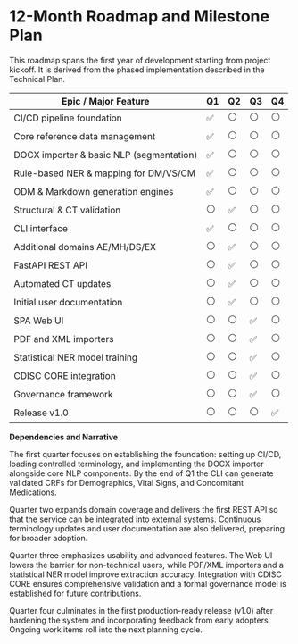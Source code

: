 # 12-Month Roadmap and Milestone Plan

This roadmap spans the first year of development starting from project kickoff. It is derived from the phased implementation described in the Technical Plan.

| Epic / Major Feature | Q1 | Q2 | Q3 | Q4 |
| --- | --- | --- | --- | --- |
| CI/CD pipeline foundation | ✅ | ⚪ | ⚪ | ⚪ |
| Core reference data management | ✅ | ⚪ | ⚪ | ⚪ |
| DOCX importer & basic NLP (segmentation) | ✅ | ⚪ | ⚪ | ⚪ |
| Rule-based NER & mapping for DM/VS/CM | ✅ | ⚪ | ⚪ | ⚪ |
| ODM & Markdown generation engines | ✅ | ⚪ | ⚪ | ⚪ |
| Structural & CT validation | ⚪ | ✅ | ⚪ | ⚪ |
| CLI interface | ✅ | ⚪ | ⚪ | ⚪ |
| Additional domains AE/MH/DS/EX | ⚪ | ✅ | ⚪ | ⚪ |
| FastAPI REST API | ⚪ | ✅ | ⚪ | ⚪ |
| Automated CT updates | ⚪ | ✅ | ⚪ | ⚪ |
| Initial user documentation | ⚪ | ✅ | ⚪ | ⚪ |
| SPA Web UI | ⚪ | ⚪ | ✅ | ⚪ |
| PDF and XML importers | ⚪ | ⚪ | ✅ | ⚪ |
| Statistical NER model training | ⚪ | ⚪ | ✅ | ⚪ |
| CDISC CORE integration | ⚪ | ⚪ | ✅ | ⚪ |
| Governance framework | ⚪ | ⚪ | ✅ | ⚪ |
| Release v1.0 | ⚪ | ⚪ | ⚪ | ✅ |

**Dependencies and Narrative**

The first quarter focuses on establishing the foundation: setting up CI/CD, loading controlled terminology, and implementing the DOCX importer alongside core NLP components. By the end of Q1 the CLI can generate validated CRFs for Demographics, Vital Signs, and Concomitant Medications.

Quarter two expands domain coverage and delivers the first REST API so that the service can be integrated into external systems. Continuous terminology updates and user documentation are also delivered, preparing for broader adoption.

Quarter three emphasizes usability and advanced features. The Web UI lowers the barrier for non-technical users, while PDF/XML importers and a statistical NER model improve extraction accuracy. Integration with CDISC CORE ensures comprehensive validation and a formal governance model is established for future contributions.

Quarter four culminates in the first production-ready release (v1.0) after hardening the system and incorporating feedback from early adopters. Ongoing work items roll into the next planning cycle.

